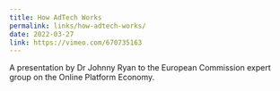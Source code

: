 ```yaml
---
title: How AdTech Works
permalink: links/how-adtech-works/
date: 2022-03-27
link: https://vimeo.com/670735163
---
```


A presentation by Dr Johnny Ryan to the European Commission expert group on the Online Platform Economy.
